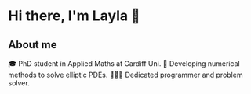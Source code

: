 # Hi there, I'm Layla 👋

## About me
🎓 PhD student in Applied Maths at Cardiff Uni.
📝 Developing numerical methods to solve elliptic PDEs.
👩🏻‍💻 Dedicated programmer and problem solver.
